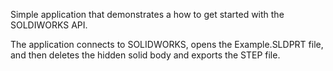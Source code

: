 ﻿Simple application that demonstrates a how to get started with the SOLDIWORKS API.

The application connects to SOLIDWORKS, opens the Example.SLDPRT file, and then deletes the hidden solid body and exports the STEP file.
